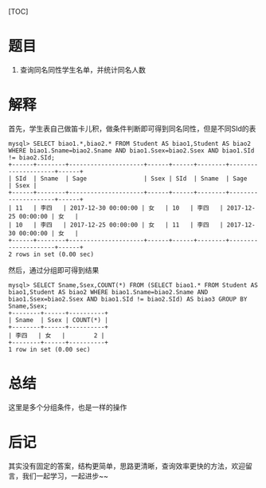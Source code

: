 [TOC]

# 题目
1. 查询同名同性学生名单，并统计同名人数

# 解释

首先，学生表自己做笛卡儿积，做条件判断即可得到同名同性，但是不同SId的表

```mysql
mysql> SELECT biao1.*,biao2.* FROM Student AS biao1,Student AS biao2 WHERE biao1.Sname=biao2.Sname AND biao1.Ssex=biao2.Ssex AND biao1.SId != biao2.SId; 
+------+--------+---------------------+------+------+--------+---------------------+------+
| SId  | Sname  | Sage                | Ssex | SId  | Sname  | Sage                | Ssex |
+------+--------+---------------------+------+------+--------+---------------------+------+
| 11   | 李四   | 2017-12-30 00:00:00 | 女   | 10   | 李四   | 2017-12-25 00:00:00 | 女   |
| 10   | 李四   | 2017-12-25 00:00:00 | 女   | 11   | 李四   | 2017-12-30 00:00:00 | 女   |
+------+--------+---------------------+------+------+--------+---------------------+------+
2 rows in set (0.00 sec)
```

然后，通过分组即可得到结果

```mysql
mysql> SELECT Sname,Ssex,COUNT(*) FROM (SELECT biao1.* FROM Student AS biao1,Student AS biao2 WHERE biao1.Sname=biao2.Sname AND biao1.Ssex=biao2.Ssex AND biao1.SId != biao2.SId) AS biao3 GROUP BY Sname,Ssex;
+--------+------+----------+
| Sname  | Ssex | COUNT(*) |
+--------+------+----------+
| 李四   | 女   |        2 |
+--------+------+----------+
1 row in set (0.00 sec)

```

# 总结

这里是多个分组条件，也是一样的操作

# 后记

其实没有固定的答案，结构更简单，思路更清晰，查询效率更快的方法，欢迎留言，我们一起学习，一起进步~~